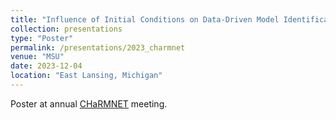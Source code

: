 ```yaml
---
title: "Influence of Initial Conditions on Data-Driven Model Identification for Ideal MHD Test Problems "
collection: presentations
type: "Poster"
permalink: /presentations/2023_charmnet
venue: "MSU"
date: 2023-12-04
location: "East Lansing, Michigan"
---
```


Poster at annual [CHaRMNET](https://charmnet-mmicc.github.io/) meeting.
